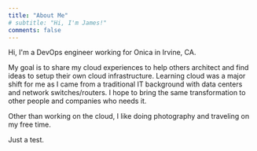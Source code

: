 ```yaml
---
title: "About Me"
# subtitle: "Hi, I'm James!"
comments: false
---
```


Hi, I'm a DevOps engineer working for Onica in Irvine, CA.

My goal is to share my cloud experiences to help others architect and find ideas to setup their own cloud infrastructure. Learning cloud was a major shift for me as I came from a traditional IT background with data centers and network switches/routers. I hope to bring the same transformation to other people and companies who needs it.

Other than working on the cloud, I like doing photography and traveling on my free time.

Just a test.